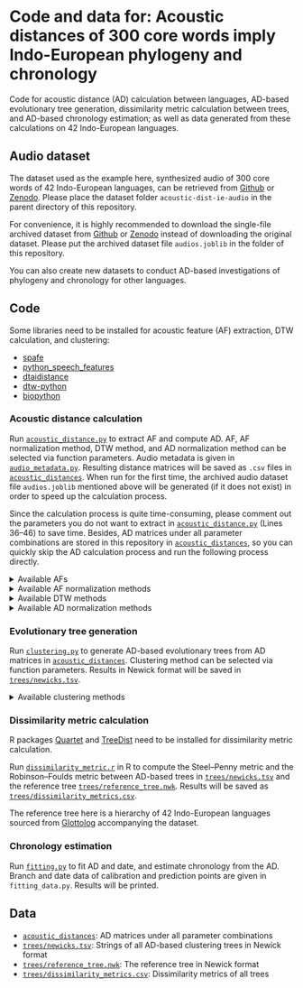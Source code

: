 # Code and data for: Acoustic distances of 300 core words imply Indo-European phylogeny and chronology

Code for acoustic distance (AD) calculation between languages, AD-based evolutionary tree generation, dissimilarity metric calculation between trees, and AD-based chronology estimation; as well as data generated from these calculations on 42 Indo-European languages.

<!-- [![DOI](https://zenodo.org/badge/806160451.svg)](https://zenodo.org/badge/latestdoi/806160451) -->

## Audio dataset

The dataset used as the example here, synthesized audio of 300 core words of 42 Indo-European languages, can be retrieved from [Github](https://github.com/EL-CL/acoustic-dist-ie-audio) or [Zenodo](https://zenodo.org/records/11648660). Please place the dataset folder `acoustic-dist-ie-audio` in the parent directory of this repository.

For convenience, it is highly recommended to download the single-file archived dataset from [Github](https://github.com/EL-CL/acoustic-dist-ie-audio/releases/download/v1.0/audios.joblib) or [Zenodo](https://zenodo.org/records/11549487) instead of downloading the original dataset. Please put the archived dataset file `audios.joblib` in the folder of this repository.

You can also create new datasets to conduct AD-based investigations of phylogeny and chronology for other languages.

## Code

Some libraries need to be installed for acoustic feature (AF) extraction, DTW calculation, and clustering:

- [spafe](https://pypi.org/project/spafe/)
- [python_speech_features](https://pypi.org/project/python_speech_features/)
- [dtaidistance](https://pypi.org/project/dtaidistance/)
- [dtw-python](https://pypi.org/project/dtw-python/)
- [biopython](https://pypi.org/project/biopython/)

### Acoustic distance calculation

Run [`acoustic_distance.py`](acoustic_distance.py) to extract AF and compute AD. AF, AF normalization method, DTW method, and AD normalization method can be selected via function parameters. Audio metadata is given in [`audio_metadata.py`](audio_metadata.py). Resulting distance matrices will be saved as `.csv` files in [`acoustic_distances`](acoustic_distances). When run for the first time, the archived audio dataset file `audios.joblib` mentioned above will be generated (if it does not exist) in order to speed up the calculation process.

Since the calculation process is quite time-consuming, please comment out the parameters you do not want to extract in [`acoustic_distance.py`](acoustic_distance.py) (Lines 36–46) to save time. Besides, AD matrices under all parameter combinations are stored in this repository in [`acoustic_distances`](acoustic_distances), so you can quickly skip the AD calculation process and run the following process directly.

<details><summary>Available AFs</summary>

- `BFCC`: Bark-frequency cepstral coefﬁcients
- `CQCC`: Constant Q cepstral coefficients
- `GFCC`: Gammatone frequency cepstral coefficients
- `IMFCC`: Inverse mel-frequency cepstral coefficients
- `LFCC`: Linear frequency cepstral coefficients
- `LPCC`: Linear predictive cepstral coefficients
- `MFCC`: Mel-frequency cepstral coefficients
- `MSRCC`: Magnitude-based spectral root cepstral coefﬁcients
- `NGCC`: Normalized gammachirp cepstral coefficients
- `PNCC`: Power-normalized cepstral coefficients
- `PSRCC`: Phase-based spectral root cepstral coefﬁcients
- `RPLP`: Relative spectra perceptual linear prediction coefficients
- `logFBank`: Logarithmic filter bank energies

</details>

<details><summary>Available AF normalization methods</summary>

- `CMVN`: Cepstral mean and variance normalization
- `CMN`: Cepstral mean normalization
- `MMVN`: Matrix mean and variance normalization
- `MMN`: Matrix mean normalization
- `none`: No normalization

</details>

<details><summary>Available DTW methods</summary>

- `DTW-D`: [Dependent DTW](https://doi.org/10.1007/s10618-016-0455-0)
- `DTW-OE`: [Open-end DTW](https://doi.org/10.1016/j.artmed.2008.11.007)

</details>

<details><summary>Available AD normalization methods</summary>

- `by-sum`: DTW distance divided by the sum of the lengths of two samples
- `by-max`: DTW distance divided by the length of the longer sample
- `none`: No normalization

</details>

### Evolutionary tree generation

Run [`clustering.py`](clustering.py) to generate AD-based evolutionary trees from AD matrices in [`acoustic_distances`](acoustic_distances). Clustering method can be selected via function parameters. Results in Newick format will be saved in [`trees/newicks.tsv`](trees/newicks.tsv).

<details><summary>Available clustering methods</summary>

- `Complete`: Complete-linkage clustering
- `UPGMA`: Unweighted pair group method with arithmetic mean
- `WPGMA`: Weighted pair group method with arithmetic mean
- `UPGMC`: Unweighted pair group method with centroid
- `WPGMC`: Weighted pair group method with centroid
- `Ward`: Ward’s minimum variance method
- `NJ`: Neighbor joining

</details>

### Dissimilarity metric calculation

R packages [Quartet](https://rdocumentation.org/packages/Quartet) and [TreeDist](https://www.rdocumentation.org/packages/TreeDist) need to be installed for dissimilarity metric calculation.

Run [`dissimilarity_metric.r`](dissimilarity_metric.r) in R to compute the Steel–Penny metric and the Robinson–Foulds metric between AD-based trees in [`trees/newicks.tsv`](trees/newicks.tsv) and the reference tree [`trees/reference_tree.nwk`](trees/reference_tree.nwk). Results will be saved as [`trees/dissimilarity_metrics.csv`](trees/dissimilarity_metrics.csv).

The reference tree here is a hierarchy of 42 Indo-European languages sourced from [Glottolog](https://glottolog.org/resource/languoid/id/clas1257) accompanying the dataset.

### Chronology estimation

Run [`fitting.py`](fitting.py) to fit AD and date, and estimate chronology from the AD. Branch and date data of calibration and prediction points are given in `fitting_data.py`. Results will be printed.

## Data

- [`acoustic_distances`](acoustic_distances): AD matrices under all parameter combinations
- [`trees/newicks.tsv`](trees/newicks.tsv): Strings of all AD-based clustering trees in Newick format
- [`trees/reference_tree.nwk`](trees/reference_tree.nwk): The reference tree in Newick format
- [`trees/dissimilarity_metrics.csv`](trees/dissimilarity_metrics.csv): Dissimilarity metrics of all trees
